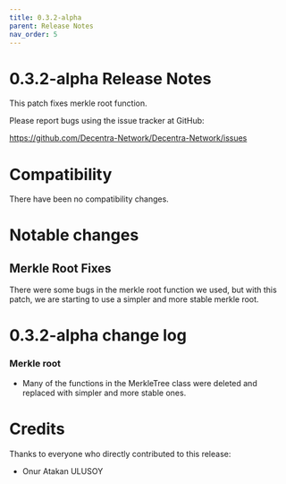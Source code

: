 ```yaml
---
title: 0.3.2-alpha
parent: Release Notes
nav_order: 5
---
```


0.3.2-alpha Release Notes
====================

This patch fixes merkle root function.

Please report bugs using the issue tracker at GitHub:

  <https://github.com/Decentra-Network/Decentra-Network/issues>

Compatibility
==============

There have been no compatibility changes.

Notable changes
===============

## Merkle Root Fixes

There were some bugs in the merkle root function we used, but with this patch, 
we are starting to use a simpler and more stable merkle root.

0.3.2-alpha change log
=================

### Merkle root
- Many of the functions in the MerkleTree class were deleted and replaced with simpler and more stable ones.


Credits
=======

Thanks to everyone who directly contributed to this release:

- Onur Atakan ULUSOY
